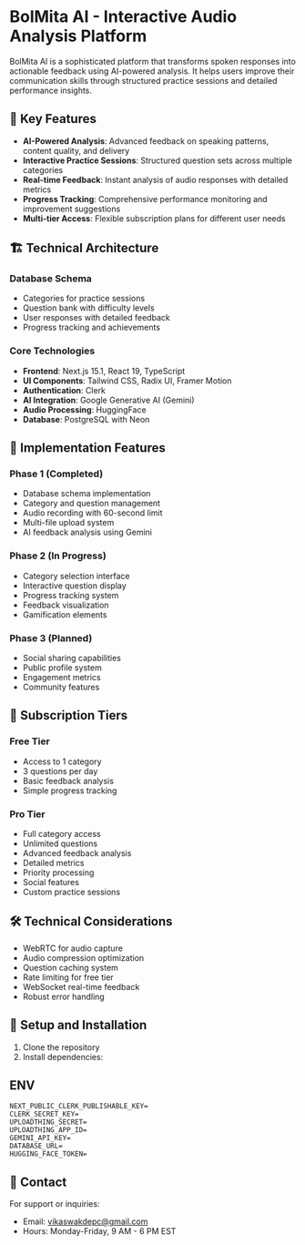 # BolMita AI - Interactive Audio Analysis Platform

BolMita AI is a sophisticated platform that transforms spoken responses into actionable feedback using AI-powered analysis. It helps users improve their communication skills through structured practice sessions and detailed performance insights.

## 🌟 Key Features

- **AI-Powered Analysis**: Advanced feedback on speaking patterns, content quality, and delivery
- **Interactive Practice Sessions**: Structured question sets across multiple categories
- **Real-time Feedback**: Instant analysis of audio responses with detailed metrics
- **Progress Tracking**: Comprehensive performance monitoring and improvement suggestions
- **Multi-tier Access**: Flexible subscription plans for different user needs

## 🏗️ Technical Architecture

### Database Schema

- Categories for practice sessions
- Question bank with difficulty levels
- User responses with detailed feedback
- Progress tracking and achievements

### Core Technologies

- **Frontend**: Next.js 15.1, React 19, TypeScript
- **UI Components**: Tailwind CSS, Radix UI, Framer Motion
- **Authentication**: Clerk
- **AI Integration**: Google Generative AI (Gemini)
- **Audio Processing**: HuggingFace
- **Database**: PostgreSQL with Neon

## 🚀 Implementation Features

### Phase 1 (Completed)

- Database schema implementation
- Category and question management
- Audio recording with 60-second limit
- Multi-file upload system
- AI feedback analysis using Gemini

### Phase 2 (In Progress)

- Category selection interface
- Interactive question display
- Progress tracking system
- Feedback visualization
- Gamification elements

### Phase 3 (Planned)

- Social sharing capabilities
- Public profile system
- Engagement metrics
- Community features

## 💎 Subscription Tiers

### Free Tier

- Access to 1 category
- 3 questions per day
- Basic feedback analysis
- Simple progress tracking

### Pro Tier

- Full category access
- Unlimited questions
- Advanced feedback analysis
- Detailed metrics
- Priority processing
- Social features
- Custom practice sessions

## 🛠️ Technical Considerations

- WebRTC for audio capture
- Audio compression optimization
- Question caching system
- Rate limiting for free tier
- WebSocket real-time feedback
- Robust error handling

## 🔧 Setup and Installation

1. Clone the repository
2. Install dependencies:

## ENV

```
NEXT_PUBLIC_CLERK_PUBLISHABLE_KEY=
CLERK_SECRET_KEY=
UPLOADTHING_SECRET=
UPLOADTHING_APP_ID=
GEMINI_API_KEY=
DATABASE_URL=
HUGGING_FACE_TOKEN=
```

## 👥 Contact

For support or inquiries:

- Email: vikaswakdepc@gmail.com
- Hours: Monday-Friday, 9 AM - 6 PM EST
